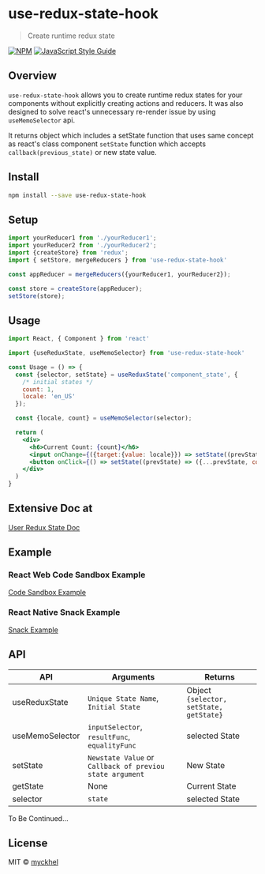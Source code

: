 # use-redux-state-hook

> Create runtime redux state

[![NPM](https://img.shields.io/npm/v/use-redux-state-hook.svg)](https://www.npmjs.com/package/use-redux-state-hook) [![JavaScript Style Guide](https://img.shields.io/badge/code_style-standard-brightgreen.svg)](https://standardjs.com)

## Overview
`use-redux-state-hook` allows you to create runtime redux states for your components without explicitly creating actions and reducers.
It was also designed to solve react's unnecessary re-render issue by using `useMemoSelector` api.

It returns object which includes a setState function that uses same concept as react's class component `setState` function which accepts `callback(previous_state)` or new state value.

## Install

```bash
npm install --save use-redux-state-hook
```

## Setup
```js
import yourReducer1 from './yourReducer1';
import yourReducer2 from './yourReducer2';
import {createStore} from 'redux';
import { setStore, mergeReducers } from 'use-redux-state-hook'

const appReducer = mergeReducers({yourReducer1, yourReducer2});

const store = createStore(appReducer);
setStore(store);
```

## Usage

```jsx
import React, { Component } from 'react'

import {useReduxState, useMemoSelector} from 'use-redux-state-hook'

const Usage = () => {
  const {selector, setState} = useReduxState('component_state', {
    /* initial states */
    count: 1,
    locale: 'en_US'
  });

  const {locale, count} = useMemoSelector(selector);

  return (
    <div>
      <h6>Current Count: {count}</h6>
      <input onChange={({target:{value: locale}}) => setState((prevState) => ({...prevState, locale}))} value={locale} />
      <button onClick={() => setState((prevState) => ({...prevState, count: count + 1}))}>Increment Count</button>
    </div>
  )
}
```
## Extensive Doc at
[User Redux State Doc](https://myckhel.github.io/use-redux-state-hook/)

## Example
### React Web Code Sandbox Example
[Code Sandbox Example](https://codesandbox.io/s/usereduxstate-gdl7g)

### React Native Snack Example
[Snack Example](https://snack.expo.io/embed.js)

## API

| API | Arguments | Returns |
-- | ---------- | ------- |
| useReduxState | `Unique State Name`, `Initial State` | Object `{selector, setState, getState}`
| useMemoSelector | `inputSelector`, `resultFunc`, `equalityFunc` | selected State
| setState | `Newstate Value` or `Callback of previou state argument` | New State
| getState | None | Current State
| selector | `state` | selected State

To Be Continued...

## License

MIT © [myckhel](https://github.com/myckhel)
